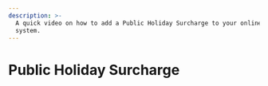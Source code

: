 ```yaml
---
description: >-
  A quick video on how to add a Public Holiday Surcharge to your online ordering
  system.
---
```


# Public Holiday Surcharge


